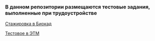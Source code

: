 ### В данном репозитории размещаются тестовые задания, выполненные при трудоустройстве
[Стажировка в Биокад](https://github.com/Prostoludin/test_tasks/tree/main/%D0%91%D0%B8%D0%BE%D0%BA%D0%B0%D0%B4)

[Тестовое в ЭТМ](https://github.com/Prostoludin/test_tasks/tree/main/%D0%AD%D0%A2%D0%9C)

